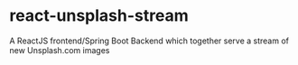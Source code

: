 # react-unsplash-stream
A ReactJS frontend/Spring Boot Backend which together serve a stream of new Unsplash.com images
